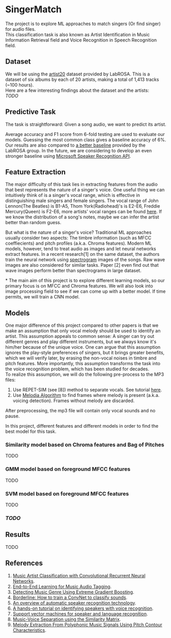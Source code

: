 # SingerMatch  
The project is to explore ML approaches to match singers (Or find singer) for audio files.   
This classification task is also known as Artist Identification in Music Information Retrieval field and Voice Recognition in Speech Recognition field.


## Dataset  
We will be using the [artist20](https://labrosa.ee.columbia.edu/projects/artistid/) dataset provided by LabROSA. This is a dataset of six albums by each of 20 artists, making a total of 1,413 tracks (~100 hours).   
Here are a few interesting findings about the dataset and the artists:  
*TODO*

## Predictive Task
The task is straightforward: Given a song audio, we want to predict its artist. 

Average accuracy and F1 score from 6-fold testing are used to evaluate our models. Guessing the most common class gives a baseline accuracy of 6%. Our results are also compared to [a better baseline](http://www.ee.columbia.edu/~dpwe/pubs/Ellis07-timbrechroma.pdf) provided by the LabROSA group. In the future, we are considering to develop an even stronger baseline using [Microsoft Speaker Recognition API](https://azure.microsoft.com/en-us/services/cognitive-services/speaker-recognition/).

## Feature Extraction
The major difficulty of this task lies in extracting features from the audio that best represents the nature of a singer's voice. One useful thing we can intuitively think of is a singer's vocal range, which is effective in distinguishing male singers and female singers. The vocal range of John Lennon(The Beatles) is B1-A5, Thom York(Radiohead)'s is E2-E6, Freddie Mercury(Queen) is F2-E6, more artists' vocal ranges can be found [here](https://www.concerthotels.com/worlds-greatest-vocal-ranges). If we know the distribution of a song's notes, maybe we can infer the artist better than random guess.

But what is the nature of a singer's voice? Traditional ML approaches usually consider two aspects: The timbre information (such as MFCC coeffiecients) and pitch profiles (a.k.a. Chroma features).  Modern ML models, however, tend to treat audio as images and let neural networks extract features. In a recent research[1] on the same dataset, the authors train the neural network using [spectrogram](https://en.wikipedia.org/wiki/Spectrogram) images of the songs. Raw wave images are also considered for similar tasks. Paper [2] even find out that wave images perform better than spectrograms in large dataset.

\* The main aim of this project is to explore different learning models, so our primary focus is on MFCC and Chroma features. We will also look into image processing field to see if we can come up with a better model. If time permits, we will train a CNN model.

## Models
One major difference of this project compared to other papers is that we make an assumption that only vocal melody should be used to identify an artist. This assumption appeals to common sense: A singer can try out different genres and play different instruments, but we always know it's him/her because of the unique voice. One can argue that this assumption ignores the play-style preferences of singers, but it brings greater benefits, which we will verify later, by erasing the non-vocal noises in timbre and pitch features. More importantly, this assumption transforms the task into the voice recognition problem, which has been studied for decades.   
To realize this assumption, we will do the following pre-process to the MP3 files:
1. Use REPET-SIM (see [8]) method to separate vocals. See tutorial [here](https://librosa.github.io/librosa_gallery/auto_examples/plot_vocal_separation.html).
2. Use [Melodia Algorithm](https://www.upf.edu/web/mtg/melodia) to find frames where melody is present (a.k.a. voicing detection). Frames without melody are discarded.   

After preprocessing, the mp3 file will contain only vocal sounds and no pause.

In this project, different features and different models in order to find the best model for this task. 
### Similarity model based on Chroma features and Bag of Pitches
TODO
### GMM model based on foreground MFCC features
TODO
### SVM model based on foreground MFCC features
TODO
### *TODO*

## Results
TODO
## References
1. [Music Artist Classification with Convolutional Recurrent Neural Networks](https://arxiv.org/pdf/1901.04555.pdf).
2. [End-to-End Learning for Music Audio Tagging](http://ismir2018.ircam.fr/doc/pdfs/191_Paper.pdf).
3. [Detecting Music Genre Using Extreme Gradient Boosting](https://dbis.uibk.ac.at/sites/default/files/2018-04/music_genre_detection.pdf).
4. [Borderline: How to train a ConvNet to classify sounds](https://github.com/jerpint/Borderline).
5. [An overview of automatic speaker recognition technology](https://ieeexplore.ieee.org/abstract/document/5745552).
6. [A hands-on tutorial on identifying speakers with voice recognition](https://subscription.packtpub.com/book/big_data_and_business_intelligence/9781787125193/9/ch09lvl1sec61/identifying-speakers-with-voice-recognition).
7. [Support vector machines for speaker and language recognition](https://www.sciencedirect.com/science/article/pii/S0885230805000318).
8. [Music-Voice Separation using the Similarity Matrix](https://users.cs.northwestern.edu/~zra446/doc/Rafii-Pardo%20-%20Music-Voice%20Separation%20using%20the%20Similarity%20Matrix%20-%20ISMIR%202012.pdf).
9. [Melody Extraction From Polyphonic Music Signals Using Pitch Contour Characteristics](https://ieeexplore.ieee.org/abstract/document/6155601).